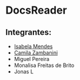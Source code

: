 # DocsReader

## Integrantes:
- [Isabela Mendes](https://github.com/isabelamendesx)
- [Camila Zambanini](https://github.com/czambanini)
- Miguel Pereira
- Monalisa Freitas de Brito
- Jonas L
